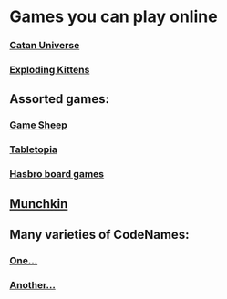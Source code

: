 # Games you can play online

### [Catan Universe](https://catanuniverse.com/en/)

### [Exploding Kittens](https://explodingkittens.com/mobile-app)

## Assorted games: 
###  [Game Sheep](https://www.gamesheep.com/)
###  [Tabletopia](https://tabletopia.com/)
###  [Hasbro board games](https://www.ubisoft.com/en-us/game/hasbro-family-pack/)

## [Munchkin](http://titotu.io/munchkin-io)

## Many varieties of CodeNames:
### [One...](https://www.codenamesgreen.com/)
### [Another...](https://www.horsepaste.com/)

